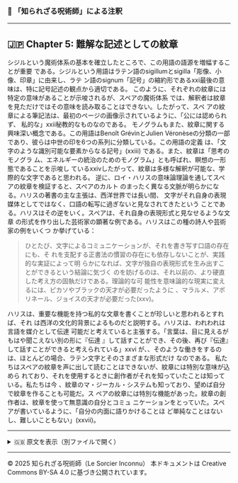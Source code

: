 ### 🐌 「知られざる呪術師」による注釈

---

## 🇯🇵 Chapter 5: 難解な記述としての紋章

シジルという魔術体系の基本を確立したところで、この用語の語源を増幅することが重要
である。シジルという用語はラテン語のsigillumとsigilla「彫像、小像、印章」に由来し、ラテ
ン語のsignum「記号」の縮約形であるxxi最後の意味は、特に記号記述の観点から適切である。
このように、それぞれの紋章には特定の意味があることが示唆されるが、スペアの魔術体系
では、解釈者は紋章を見ただけではその意味を読み取ることはできない。したがって、スペ
アの紋章による筆記法は、最初のページの画像示されているように、「公には認められず、
私的な」xxii秘教的なものなのである。
モノグラムもまた、紋章に関する興味深い概念である。この用語はBenoît GrévinとJulien
Véronèseの分類の一部であり、彼らは中世の印を6つの系列に分類している。この用語の定義
は、「文字のような識別可能な要素からなる記号」(xxiii) である。また、紋章は「思考のモノグラ
ム、エネルギーの統治のためのモノグラム」とも呼ばれ、瞑想の一形態であることを示唆し
ているxxivしたがって、紋章は多様な解釈が可能な、学際的な文字であると思われる。
逆に、ロイ・ハリスの意味論理論を通してスペアの紋章を検証すると、スペアのカルト
のまったく異なる文脈が明らかになる。ハリスの著書の主な主張は、西洋世界では長い間、
文字がそれ自身の表現媒体としてではなく、口語の転写に過ぎないと見なされてきたという
ことである。ハリスはその逆をいく。スペアは、それ自身の表現形式と見なせるような文章
の形式を作り出した芸術家の顕著な例である。ハリスはこの種の詩人や芸術家の例をいくつ
か挙げている：

>ひとたび、文字によるコミュニケーションが、それを書き写す口語の存在にも、そ
れを支配する正書法の慣習の存在にも依存しないことが、実践的な実証によって明
らかになれば、文字が独自の表現形式を生み出すことができるという結論に気づく
のを妨げるのは、それ以前の、より硬直した考え方の固執だけである。理論的な可
能性を意味論的な現実に変えるには、ピカソやブラックの天才が必要だったように
、マラルメ、アポリネール、ジョイスの天才が必要だった(xxv)。

ハリスは、重要な機能を持つ私的な文章を書くことが珍しいと思われるとすれば、それ
は西洋の文化的背景によるものだと説明する。ハリスは、われわれは言語を媒介として伝達
可能だと考えていると主張する。「言葉は、目に見えるがもはや聞こえない別の形に『伝達
』して話すことができ、その後、再び『伝達』して話すことができると考えられている」xxvi
が、、そのような働きをするのは、ほとんどの場合、ラテン文字とそのさまざまな形式だけ
なのである。
私たちはスペアの紋章を声に出して読むことはできないが、紋章には特別な意味が込めら
れており、それを使用するときに創作者がそれを知っていたことは知っている。私たちは今
、紋章のマ・ジーカル・システムも知っており、望めば自分で紋章を作ることも可能だ。ス
ペアの紋章には特別な機能があった。紋章の創作者は、紋章を使って無意識の自分とコミュ
ニケーションをとっていた。スペアが書いているように、「自分の内面に語りかけることほ
ど単純なことはないし、難しいこともない」(xxvii)。

---

<details>
<summary>🇬🇧 原文を表示（別ファイルで開く）</summary>

🔗 [原文を読む 05_esoteric_script_en.md](05_esoteric_script_en.md)

</details>

---

© 2025 知られざる呪術師（Le Sorcier Inconnu）
本ドキュメントは Creative Commons BY-SA 4.0 に基づき公開されています。


